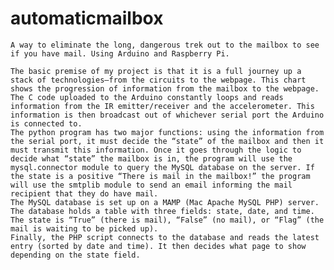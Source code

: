 # automaticmailbox
	A way to eliminate the long, dangerous trek out to the mailbox to see if you have mail. Using Arduino and Raspberry Pi.

	The basic premise of my project is that it is a full journey up a stack of technologies—from the circuits to the webpage. This chart shows the progression of information from the mailbox to the webpage.
	The C code uploaded to the Arduino constantly loops and reads information from the IR emitter/receiver and the accelerometer. This information is then broadcast out of whichever serial port the Arduino is connected to. 
	The python program has two major functions: using the information from the serial port, it must decide the “state” of the mailbox and then it must transmit this information. Once it goes through the logic to decide what “state” the mailbox is in, the program will use the mysql.connector module to query the MySQL database on the server. If the state is a positive “There is mail in the mailbox!” the program will use the smtplib module to send an email informing the mail recipient that they do have mail.
	The MySQL database is set up on a MAMP (Mac Apache MySQL PHP) server. The database holds a table with three fields: state, date, and time. The state is “True” (there is mail), “False” (no mail), or “Flag” (the mail is waiting to be picked up).
	Finally, the PHP script connects to the database and reads the latest entry (sorted by date and time). It then decides what page to show depending on the state field.

